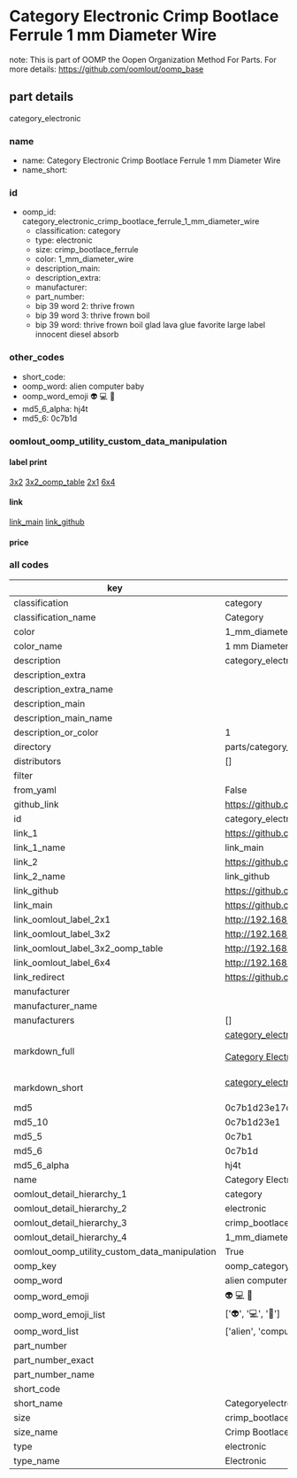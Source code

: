 # Category Electronic Crimp Bootlace Ferrule 1 mm Diameter Wire  

note: This is part of OOMP the Oopen Organization Method For Parts. For more details: https://github.com/oomlout/oomp_base

##  part details
  



category_electronic



### name
* name: Category Electronic Crimp Bootlace Ferrule 1 mm Diameter Wire
* name_short: 
### id
* oomp_id: category_electronic_crimp_bootlace_ferrule_1_mm_diameter_wire
  * classification: category
  * type: electronic
  * size: crimp_bootlace_ferrule
  * color: 1_mm_diameter_wire
  * description_main: 
  * description_extra: 
  * manufacturer: 
  * part_number: 
  * bip 39 word 2: thrive frown
  * bip 39 word 3: thrive frown boil
  * bip 39 word: thrive frown boil glad lava glue favorite large label innocent diesel absorb

### other_codes
* short_code: 
* oomp_word: alien computer baby
* oomp_word_emoji :alien: :computer: :baby:
* md5_6_alpha: hj4t
* md5_6: 0c7b1d






### oomlout_oomp_utility_custom_data_manipulation
#### label print
[3x2](http://192.168.1.245:1112/?label=oomp%20hj4t)
[3x2_oomp_table](http://192.168.1.108:1112/?label=oomp%20hj4t)
[2x1](http://192.168.1.242:1112/?label=oomp%20hj4t)
[6x4](http://192.168.1.55:1112/?label=oomp%20hj4t)    

#### link

[link_main](https://github.com/oomlout/oomlout_oomp_version_1_messy/tree/main/parts/category_electronic_crimp_bootlace_ferrule_1_mm_diameter_wire) [link_github](https://github.com/oomlout/oomlout_oomp_version_1_messy/tree/main/parts/category_electronic_crimp_bootlace_ferrule_1_mm_diameter_wire)                             

#### price







### all codes 
| key | value |  
| --- | --- |  
| classification | category |  
| classification_name | Category |  
| color | 1_mm_diameter_wire |  
| color_name | 1 mm Diameter Wire |  
| description | category_electronic |  
| description_extra |  |  
| description_extra_name |  |  
| description_main |  |  
| description_main_name |  |  
| description_or_color | 1  |  
| directory | parts/category_electronic_crimp_bootlace_ferrule_1_mm_diameter_wire |  
| distributors | [] |  
| filter |  |  
| from_yaml | False |  
| github_link | https://github.com/oomlout/oomlout_oomp_part_src/tree/main/parts/category_electronic_crimp_bootlace_ferrule_1_mm_diameter_wire |  
| id | category_electronic_crimp_bootlace_ferrule_1_mm_diameter_wire |  
| link_1 | https://github.com/oomlout/oomlout_oomp_version_1_messy/tree/main/parts/category_electronic_crimp_bootlace_ferrule_1_mm_diameter_wire |  
| link_1_name | link_main |  
| link_2 | https://github.com/oomlout/oomlout_oomp_version_1_messy/tree/main/parts/category_electronic_crimp_bootlace_ferrule_1_mm_diameter_wire |  
| link_2_name | link_github |  
| link_github | https://github.com/oomlout/oomlout_oomp_version_1_messy/tree/main/parts/category_electronic_crimp_bootlace_ferrule_1_mm_diameter_wire |  
| link_main | https://github.com/oomlout/oomlout_oomp_version_1_messy/tree/main/parts/category_electronic_crimp_bootlace_ferrule_1_mm_diameter_wire |  
| link_oomlout_label_2x1 | http://192.168.1.242:1112/?label=oomp%20hj4t |  
| link_oomlout_label_3x2 | http://192.168.1.245:1112/?label=oomp%20hj4t |  
| link_oomlout_label_3x2_oomp_table | http://192.168.1.108:1112/?label=oomp%20hj4t |  
| link_oomlout_label_6x4 | http://192.168.1.55:1112/?label=oomp%20hj4t |  
| link_redirect | https://github.com/oomlout/oomlout_oomp_version_1_messy/tree/main/parts/category_electronic_crimp_bootlace_ferrule_1_mm_diameter_wire |  
| manufacturer |  |  
| manufacturer_name |  |  
| manufacturers | [] |  
| markdown_full | [category_electronic_crimp_bootlace_ferrule_1_mm_diameter_wire](none)<br>[](none)<br>[Category Electronic Crimp Bootlace Ferrule 1 Mm Diameter Wire](none)<br><br> |  
| markdown_short | [category_electronic_crimp_bootlace_ferrule_1_mm_diameter_wire](none)<br><br> |  
| md5 | 0c7b1d23e17d2a818fbee62832176709 |  
| md5_10 | 0c7b1d23e1 |  
| md5_5 | 0c7b1 |  
| md5_6 | 0c7b1d |  
| md5_6_alpha | hj4t |  
| name | Category Electronic Crimp Bootlace Ferrule 1 mm Diameter Wire |  
| oomlout_detail_hierarchy_1 | category |  
| oomlout_detail_hierarchy_2 | electronic |  
| oomlout_detail_hierarchy_3 | crimp_bootlace_ferrule |  
| oomlout_detail_hierarchy_4 | 1_mm_diameter_wire |  
| oomlout_oomp_utility_custom_data_manipulation | True |  
| oomp_key | oomp_category_electronic_crimp_bootlace_ferrule_1_mm_diameter_wire |  
| oomp_word | alien computer baby |  
| oomp_word_emoji | :alien: :computer: :baby: |  
| oomp_word_emoji_list | [':alien:', ':computer:', ':baby:'] |  
| oomp_word_list | ['alien', 'computer', 'baby'] |  
| part_number |  |  
| part_number_exact |  |  
| part_number_name |  |  
| short_code |  |  
| short_name | Categoryelectronic |  
| size | crimp_bootlace_ferrule |  
| size_name | Crimp Bootlace Ferrule |  
| type | electronic |  
| type_name | Electronic |  
